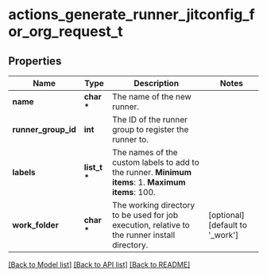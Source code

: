 # actions_generate_runner_jitconfig_for_org_request_t

## Properties
Name | Type | Description | Notes
------------ | ------------- | ------------- | -------------
**name** | **char \*** | The name of the new runner. | 
**runner_group_id** | **int** | The ID of the runner group to register the runner to. | 
**labels** | **list_t \*** | The names of the custom labels to add to the runner. **Minimum items**: 1. **Maximum items**: 100. | 
**work_folder** | **char \*** | The working directory to be used for job execution, relative to the runner install directory. | [optional] [default to '_work']

[[Back to Model list]](../README.md#documentation-for-models) [[Back to API list]](../README.md#documentation-for-api-endpoints) [[Back to README]](../README.md)


